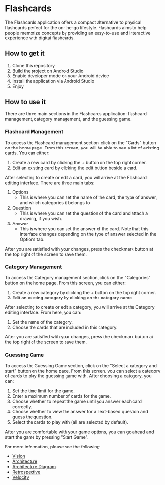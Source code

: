 # Flashcards

The Flashcards application offers a compact alternative to physical flashcards perfect for the on-the-go lifestyle. Flashcards aims to help people memorize concepts by providing an easy-to-use and interactive experience with digital flashcards.

## How to get it
1. Clone this repository
2. Build the project on Android Studio
3. Enable developer mode on your Android device
4. Install the application via Android Studio
5. Enjoy

## How to use it
There are three main sections in the Flashcards application: flashcard management, category management, and the guessing game.

### Flashcard Management
To access the Flashcard management section, click on the "Cards" button on the home page. From this screen, you will be able to see a list of existing cards. You can either:
1. Create a new card by clicking the + button on the top right corner.
2. Edit an existing card by clicking the edit button beside a card.

After selecting to create or edit a card, you will arrive at the Flashcard editing interface. There are three main tabs:
1. Options
	- This is where you can set the name of the card, the type of answer, and which categories it belongs to
2. Question
	- This is where you can set the question of the card and attach a drawing, if you wish.
3. Answer
	- This is where you can set the answer of the card. Note that this interface changes depending on the type of answer selected in the Options tab.

After you are satisfied with your changes, press the checkmark button at the top right of the screen to save them.

### Category Management
To access the Category management section, click on the "Categories" button on the home page. From this screen, you can either:
1. Create a new category by clicking the + button on the top right corner.
2. Edit an existing category by clicking on the category name.

After selecting to create or edit a category, you will arrive at the Category editing interface. From here, you can:
1. Set the name of the category.
2. Choose the cards that are included in this category.

After you are satisfied with your changes, press the checkmark button at the top right of the screen to save them.

### Guessing Game
To access the Guessing Game section, click on the "Select a category and start" button on the home page. From this screen, you can select a category of cards to play the guessing game with.
After choosing a category, you can:
1. Set the time limit for the game.
2. Enter a maximum number of cards for the game.
3. Choose whether to repeat the game until you answer each card correctly.
4. Choose whether to view the answer for a Text-based question and guess the question.
5. Select the cards to play with (all are selected by default).

After you are comfortable with your game options, you can go ahead and start the game by pressing "Start Game".

For more information, please see the following:
- [Vision](VISION.md)
- [Architecture](architecture.md)
- [Architecture Diagram](architecture_diagram.PNG)
- [Retrospective](RETROSPECTIVE.md)
- [Velocity](ProjectVelocity.pdf)